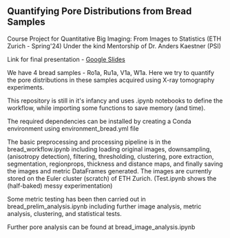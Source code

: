 ## Quantifying Pore Distributions from Bread Samples

Course Project for Quantitative Big Imaging: From Images to Statistics (ETH Zurich - Spring'24)
Under the kind Mentorship of Dr. Anders Kaestner (PSI)

Link for final presentation - [Google Slides](https://docs.google.com/presentation/d/1LuGCAmW3mh2WmnzDhWoAP3DT--SW3fRN5GY5CIDGR9g/edit?usp=sharing)

We have 4 bread samples - Ro1a, Ru1a, V1a, W1a. Here we try to quantify the pore distributions in these samples acquired using X-ray tomography experiments.

This repository is still in it's infancy and uses .ipynb notebooks to define the workflow, while importing some functions to save memory (and time).

The required dependencies can be installed by creating a Conda environment using environment_bread.yml file

The basic preprocessing and processing pipeline is in the bread_workflow.ipynb including loading original images, downsampling, (anisotropy detection), filtering, thresholding, clustering, pore extraction, segmentation, regionprops, thickness and distance maps, and finally saving the images and metric DataFrames generated. The images are currently stored on the Euler cluster (scratch) of ETH Zurich.
(Test.ipynb shows the (half-baked) messy experimentation)

Some metric testing has been then carried out in bread_prelim_analysis.ipynb including further image analysis, metric analysis, clustering, and statistical tests.

Further pore analysis can be found at bread_image_analysis.ipynb

